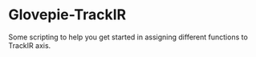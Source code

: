 # Glovepie-TrackIR
Some scripting to help you get started in assigning different functions to TrackIR axis.
